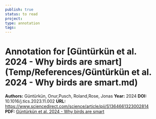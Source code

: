```yaml
---
publish: true
status: to read
project:
type: annotation
tags:
---
```

# Annotation for [Güntürkün et al. 2024 - Why birds are smart](Temp/References/Güntürkün et al. 2024 - Why birds are smart.md)

**Authors:** Güntürkün, Onur,Pusch, Roland,Rose, Jonas
**Year:** 2024
**DOI:** 10.1016/j.tics.2023.11.002
**URL:** https://www.sciencedirect.com/science/article/pii/S1364661323002814
**PDF:** [Güntürkün et al. 2024 - Why birds are smart](Papers/PDFs/Güntürkün%20et%20al.%202024%20-%20Why%20birds%20are%20smart.pdf)
